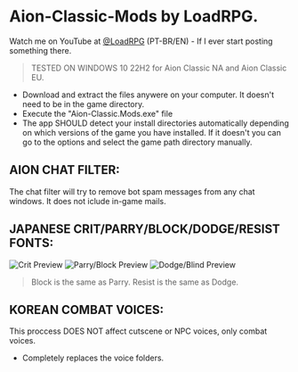 # Aion-Classic-Mods by LoadRPG.
Watch me on YouTube at [@LoadRPG](https://youtube.com/@LoadRPG) (PT-BR/EN) - If I ever start posting something there.

> TESTED ON WINDOWS 10 22H2 for Aion Classic NA and Aion Classic EU.

- Download and extract the files anywere on your computer. It doesn't need to be in the game directory.
- Execute the "Aion-Classic.Mods.exe" file
- The app SHOULD detect your install directories automatically depending on which versions of the game you have installed. If it doesn't you can go to the options and select the game path directory manually.

## AION CHAT FILTER:
The chat filter will try to remove bot spam messages from any chat windows. It does not iclude in-game mails.

## JAPANESE CRIT/PARRY/BLOCK/DODGE/RESIST FONTS:
![Crit Preview](https://i.imgur.com/QYhucVk.png)
![Parry/Block Preview](https://i.imgur.com/geFLNsI.png)
![Dodge/Blind Preview](https://i.imgur.com/HQc4W7p.png)

> Block is the same as Parry.
> Resist is the same as Dodge.

## KOREAN COMBAT VOICES:
This proccess DOES NOT affect cutscene or NPC voices, only combat voices.
- Completely replaces the voice folders.
